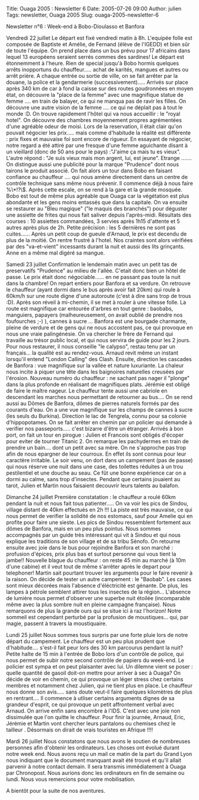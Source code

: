 Title: Ouaga 2005 : Newsletter 6
Date: 2005-07-26 09:00
Author: julien
Tags: newsletter, Ouaga 2005
Slug: ouaga-2005-newsletter-6

Newsletter n°6 : Week-end à Bobo-Dioulasso et Banfora

</p>
Vendredi 22 juillet Le départ est fixé vendredi matin à 8h. L'equipée
folle est composée de Baptiste et Amélie, de Fernand (élève de l'IGEDD)
et bien sûr de toute l'équipe. On prend place dans un bus prévu pour 17
africains dans lequel 13 européens seraient serrés commes des sardines!
Le départ est étonnemment à l'heure. Rien de special jusqu'à Bobo hormis
quelques arrêts inopportuns du chauffeur..... achat de karités, mangues
et autres ou arrêt prière. A chaque entrée ou sortie de ville, on se
fait arrêter par la douane, la police et la gendarmerie
(successivement)..... Arrivés sur place après 340 km de car à fond la
caisse sur des routes goudronnées en moyen état, on découvre la "place
de la femme" avec une magnifique statue de femme .... en train de
balayer, ce qui ne manqua pas de ravir les filles. On découvre une autre
vision de la femme .... ce qui ne déplait pas à tout le monde :D. On
trouve rapidement l'hôtel qui va nous accueillir : le "royal hotel". On
découvre des chambres moyennement propres agrémentées d'une agréable
odeur de moisi. Lors de la reservation, il était clair qu'on pouvait
négocier les prix..... mais comme d'habitude la réalité est différente :
prix fixes et mauvaise foi sont encore de rigueur. En essayant de
négocier, notre regard a été attiré par une fresque d'une femme
aguichante disant à un vieillard (donc de 50 ans pour le pays) :"J'aime
ça mais tu es vieux". L'autre répond : "Je suis vieux mais mon argent,
lui, est jeune". Etrange ....... On distingue aussi une publicité pour
la marque "Prudence" dont nous tairons le produit associé. On fait alors
un tour dans Bobo en faisant confiance au chauffeur .... qui nous amène
directement dans un centre de contrôle technique sans même nous
prévenir. Il commence déjà à nous faire %\*!?\$. Après cette escale, on
se rend à la gare et la grande mosquée. Bobo est tout de même plus
agréable que Ouaga car la végétation est plus abondante et les gens
moins entassés que dans la capitale. On va ensuite se restaurer au "Bleu
magique" ("le maquis des branchés") pour déguster une assiette de frites
qui nous fait saliver depuis l'après-midi. Résultats des courses : 10
assiettes commandées, 3 servies après 1h15 d'attente et 5 autres après
plus de 2h. Petite précision : les 5 dernières ne sont pas cuites......
Après un petit coup de gueule d'Arnaud, le prix est decendu de plus de
la moitié. On rentre frustré à l'hotel. Nos craintes sont alors
vérifiées par des "va-et-vient" incessants durant la nuit et aussi des
lits grinçants. Anne en a même mal digéré sa mangue.

</p>
Samedi 23 juillet Confirmation le lendemain matin avec un petit tas de
preservatifs "Prudence" au milieu de l'allée. C'etait donc bien un hôtel
de passe. Le prix était donc négociable...... en ne passant pas toute la
nuit dans la chambre! On repart entiers pour Banfora et sa verdure. On
retrouve le chauffeur (ayant dormi dans le bus après avoir fait 20km)
qui roule à 60km/h sur une route digne d'une autoroute (c'est à dire
sans trop de trous :D). Après son réveil à mi-chemin, il se met à rouler
à une vitesse folle. La route est magnifique car entourée d'arbres en
tout genre : baobabs, manguiers, papayers (malheureusement, on avait
oublié de prendre nos foufourches ;-) ), cannes à sucre ... Banfora est
une bourgade charmante, pleine de verdure et de gens qui ne nous
accostent pas, ce qui provoque en nous une vraie palingénésie. On va
chercher le frère de Fernand qui travaille au trésor public local, et
qui nous servira de guide pour les 2 jours. Pour nous restaurer, il nous
conseille "le calypso", restau tenu par un français... la qualité est au
rendez-vous. Arnaud revit même un instant lorsqu'il entend "London
Calling" des Clash. Ensuite, direction les cascades de Banfora : vue
magnifique sur la vallée et nature luxuriante. La chaleur nous incite à
piquer une tête dans les baignoires naturelles creusées par l'érosion.
Nouveau numéro du chauffeur : ne sachant pas nager il "plonge" dans la
plus profonde en réalisant de magnifiques plats. Jérémie est obligé de
faire le maître nageur. Le chauffeur tente aussi une cabriole en
descendant les marches nous permettant de retourner au bus.... On se
rend aussi au Dômes de Banfora, dômes de pierres naturels formés par des
courants d'eau. On a une vue magnifique sur les champs de cannes à sucre
(les seuls du Burkina). Direction le lac de Tengrela, connu pour sa
colonie d'hippopotames. On se fait arrêter en chemin par un policier qui
demande à verifier nos passeports..... c'est bizarre d'être un étranger.
Arrivés à bon port, on fait un tour en pirogue : Julien et Francois sont
obligés d'écoper pour eviter de tourner Titanic 2. On remarque les
pachydermes en train de prendre un bain.... dont un petit avec sa mère.
On ne s'approche pas trop afin de nous epargner de leur courroux. En
effet ils sont connus pour leur caractère irritable. Le soir venu, on
dort dans un campement (pas de passe) qui nous réserve une nuit dans une
case, des toilettes réduites à un trou pestilentiel et une douche au
seau. Ce fût une bonne expérience car on a dormi au calme, sans trop
d'insectes. Pendant que certains jouaient au tarot, Julien et Martin
nous faisaient decouvrir leurs talents au balafon.

</p>
Dimanche 24 juillet Première constatation : le chauffeur a roulé 60km
pendant la nuit et nous fait tous patienter..... On va voir les pics de
Sindou, village distant de 40km effectués en 2h !!! La piste est très
mauvaise, ce qui nous permet de verifier la solidité de nos estomacs,
sauf pour Amelie qui en profite pour faire une sieste. Les pics de
Sindou ressemblent fortement aux dômes de Banfora, mais en un peu plus
pointus. Nous sommes accompagnés par un guide très intéressant qui vit à
Sindou et qui nous explique les traditions de son village et de sa tribu
Sénofo. On retourne ensuite avec joie dans le bus pour rejoindre Banfora
et son marché : profusion d'épices, prix plus bas et surtout personne
qui vous tient la jambe!! Nouvelle blague du chauffeur : on reste 45 min
au marché (à 10m d'une cabine) et il veut tout de même s'arrêter après
le depart pour telephoner! Martin sait pourtant trouver les arguments
pour le faire revenir à la raison. On décide de tester un autre
campement : le "Baobab". Les cases sont mieux décorées mais l'absence
d'éléctricité est génante. De plus, les lampes à pétrole semblent
attirer tous les insectes de la région... L'absence de lumière nous
permet d'observer une superbe nuit étoilée (incomparable même avec la
plus sombre nuit en pleine campagne française). Nous remarquons de plus
la grande ours qui se situe ici à raz l'horizon! Notre sommeil est
cependant perturbé par la profusion de moustiques... qui, par magie,
passent à travers la moustiquaire.

</p>
Lundi 25 juillet Nous sommes tous surpris par une forte pluie lors de
notre départ du campement. Le chauffeur est un peu plus prudent que
d'habitude.... s'est-il fait peur lors des 30 km parcourus pendant la
nuit? Petite halte de 15 min à l'entrée de Bobo lors d'un contrôle de
police, qui nous permet de subir notre second contrôle de papiers du
week-end. Le policier est sympa et on peut plaisanter avec lui. Un
dilemne vient se poser : quelle quantité de gasoil doit-on mettre pour
arriver à sec à Ouaga? On décide de voir en chemin, ce qui provoque un
léger stress chez certains membres et notamment chez Julien, qui ne
tient plus en place. Le chauffeur nous donne son avis..... sans doute
veut-il faire quelques kilomètres de plus en rentrant.... Il commence à
utliser certains arguments dignes de sa grandeur d'esprit, ce qui
provoque un petit affrontement verbal avec Arnaud. On arrive enfin sans
encombre à l'IDS. C'est avec une joie non dissimulée que l'on quitte le
chauffeur. Pour finir la journée, Arnaud, Eric, Jérémie et Martin vont
chercher leurs pantalons ou chemises chez le tailleur . Désormais on
dirait de vrais touristes en Afrique !!!!

</p>
Mardi 26 juillet Nous constatons que nous avons le soutien de nombreuses
personnes afin d'obtenir les ordinateurs. Les choses ont évolué durant
notre week end. Nous avons reçu un mail ce matin de la part du Grand
Lyon nous indiquant que le document manquant avait été trouvé et qu'il
allait parvenir à notre contact demain. Il sera transmis immédiatement à
Ouaga par Chronopost. Nous aurions donc les ordinateurs en fin de
semaine ou lundi. Nous vous remercions pour votre mobilisation.

</p>
A bientôt pour la suite de nos aventures.

</p>


